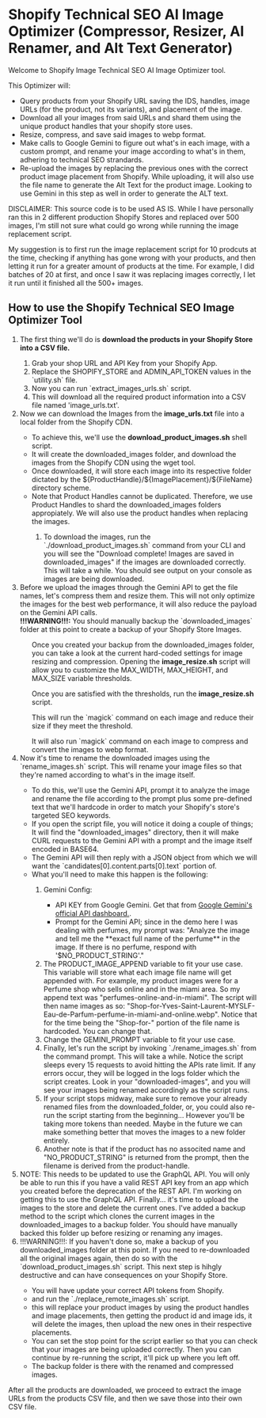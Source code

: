 <h1>Shopify Technical SEO AI Image Optimizer (Compressor, Resizer, AI Renamer, and Alt Text Generator)</h1>

<p>
    Welcome to Shopify Image Technical SEO AI Image Optimizer tool.
</p>

<p>
    This Optimizer will:
</p>
<ul>
    <li>Query products from your Shopify URL saving the IDS, handles, image URLs (for the product, not its variants), and placement of the image.</li>
    <li>Download all your images from said URLs and shard them using the unique product handles that your shopify store uses.</li>
    <li>Resize, compress, and save said images to webp format.</li>
    <li>Make calls to Google Gemini to figure out what's in each image, with a custom prompt, and rename your image according to what's in them, adhering to technical SEO strandards.</li>
    <li>Re-upload the images by replacing the previous ones with the correct product image placement from Shopify. While uploading, it will also use the file name to generate the Alt Text for the product image. Looking to use Gemini in this step as well in order to generate the ALT text.</li>
</ul>

<p>
    DISCLAIMER: This source code is to be used AS IS. While I have personally ran this in 2 different production Shopify Stores and replaced over 500 images, I'm still not sure what could go wrong while running the image replacement script.
</p>

<p>
    My suggestion is to first run the image replacement script for 10 prodcuts at the time, checking if anything has gone wrong with your products, and then letting it run for a greater amount of products at the time. For example, I did batches of 20 at first, and once I saw it was replacing images correctly, I let it run until it finished all the 500+ images.
</p>

<h2>
    How to use the Shopify Technical SEO Image Optimizer Tool
</h2>

<ol>
    <li>The first thing we'll do is <b>download the products in your Shopify Store into a CSV file.</b></li>
    <ol>
        <li>Grab your shop URL and API Key from your Shopify App.</li>
        <li>Replace the SHOPIFY_STORE and ADMIN_API_TOKEN values in the `utility.sh` file.</li>
        <li>Now you can run `extract_images_urls.sh` script.</li>
        <li>This will download all the required product information into a CSV file named 'image_urls.txt'.</li>
    </ol>
    <li>
        Now we can download the Images from the <b>image_urls.txt</b> file into a local folder from the Shopify CDN.
    </li>
    <ul>
        <li>To achieve this, we'll use the <b>download_product_images.sh</b> shell script.</li>
        <li>It will create the downloaded_images folder, and download the images from the Shopify CDN using the wget tool.</li>
        <li>Once downloaded, it will store each image into its respective folder dictated by the ${ProductHandle}/${ImagePlacement}/${FileName} directory scheme.</li>
        <li>Note that Product Handles cannot be duplicated. Therefore, we use Product Handles to shard the downloaded_images folders appropiately. We will also use the product handles when replacing the images.</li>
        <ol>
            <li>
                To download the images, run the `./download_product_images.sh` command from your CLI and you will see the "Download complete! Images are saved in downloaded_images" if the images are downloaded correctly. This will take a while. You should see output on your console as images are being downloaded.
            </li>
        </ol>
    </ul>
    <li>
        Before we upload the images through the Gemini API to get the file names, let's compress them and resize them. This will not only optimize the images for the best web performance, it will also reduce the payload on the Gemini API calls.<br/>
        <b>!!!WARNING!!!:</b> You should manually backup the `downloaded_images` folder at this point to create a backup of your Shopify Store Images.
    </li>
        <ul>
            Once you created your backup from the downloaded_images folder, you can take a look at the current hard-coded settings for image resizing and compression. Opening the <b>image_resize.sh</b> script will allow you to customize the MAX_WIDTH, MAX_HEIGHT, and MAX_SIZE variable thresholds.
        </ul>
        <ul>
            Once you are satisfied with the thresholds, run the <b>image_resize.sh</b> script.
        </ul>
        <ul>
            This will run the `magick` command on each image and reduce their size if they meet the threshold.
        </ul>
        <ul>
            It will also run `magick` command on each image to compress and convert the images to webp format.
        </ul>
    <li>
        Now it's time to rename the downloaded images using the `rename_images.sh` script. This will rename your image files so that they're named according to what's in the image itself.
    </li>
    <ul>
        <li>
            To do this, we'll use the Gemini API, prompt it to analyze the image and
            rename the file according to the prompt plus some pre-defined text that we'll hardcode in order to match your Shopify's store's targeted SEO keywords.
        </li>
        <li>
            If you open the script file, you will notice it doing a couple of things;
            It will find the "downloaded_images" directory, then it will make CURL requests to the Gemini API with a prompt and the image itself encoded in BASE64.
        </li>
        <li>
            The Gemini API will then reply with a JSON object from which we will want the `candidates[0].content.parts[0].text` portion of.
        </li>
        <li>What you'll need to make this happen is the following:</li>
        <ol>
            <li>
                Gemini Config:
            </li>
            <ul>
                <li>
                    API KEY from Google Gemini. Get that from <a href=''>Google Gemini's official API dashboard.</a>.
                </li>
                <li>
                    Prompt for the Gemini API; since in the demo here I was dealing with perfumes, my prompt was: "Analyze the image and tell me the **exact full name of the perfume** in the image. If there is no perfume, respond with '$NO_PRODUCT_STRING'."
                </li>
            </ul>
            <li>
                The PRODUCT_IMAGE_APPEND variable to fit your use case. This variable will store what each image file name will get appended with. For example, my product images were for a Perfume shop who sells online and in the miami area. So my append text was "perfumes-online-and-in-miami". The script will then name images as so: "Shop-for-Yves-Saint-Laurent-MYSLF-Eau-de-Parfum-perfume-in-miami-and-online.webp". Notice that for the time being the "Shop-for-" portion of the file name is hardcoded. You can change that.
            </li>
            <li>
                Change the GEMINI_PROMPT variable to fit your use case.
            </li>
            <li>
                Finally, let's run the script by invoking `./rename_images.sh` from the command prompt. This will take a while. Notice the script sleeps every 15 requests to avoid hitting the APIs rate limit. If any errors occur, they will be logged in the logs folder which the script creates. Look in your "downloaded-images", and you will see your images being renamed accordingly as the script runs.
            </li>
            <li>
                If your script stops midway, make sure to remove your already renamed files from the downloaded_folder, or, you could also re-run the script starting from the beginning... However you'll be taking more tokens than needed. Maybe in the future we can make something better that moves the images to a new folder entirely.
            </li>
            <li>
                Another note is that if the product has no associted name and "NO_PRODUCT_STRING" is returned from the prompt, then the filename is derived from the product-handle.
            </li>
        </ol>
    </ul>
    <li>
        NOTE: This needs to be updated to use the GraphQL API. You will only be able to run this if you have a valid REST API key from an app which you created before the deprecation of the REST API. I'm working on getting this to use the GraphQL API.
        Finally... it's time to upload the images to the store and delete the current ones. I've added a backup method to the script which clones the current images in the downloaded_images to a backup folder. You should have manually backed this folder up before resizing or renaming any images.
    </li>
    <li>!!!WARNING!!!: If you haven't done so, make a backup of you downloaded_images folder at this point. If you need to re-downloaded all the original images again, then do so with the `download_product_images.sh` script. This next step is hihgly destructive and can have consequences on your Shopify Store.</li>
    <ul>
        <li>
            You will have update your correct API tokens from Shopify.
        </li>
        <li>
            and run the `./replace_remote_images.sh` script.
        </li>
        <li>
            this will replace your product images by using the product handles and image placements, then getting the product id and image ids, it will delete the images, then upload the new ones in their respective placements.
        </li>
        <li>
            You can set the stop point for the script earlier so that you can check that your images are being uploaded correctly. Then you can continue by re-running the script, it'll pick up where you left off.
        </li>
        <li>
            The backup folder is there with the renamed and compressed images.
        </li>
    </ul>
</ol>

<p>
After all the products are downloaded, we proceed to extract the image URLs from the products CSV file, and then we save those
into their own CSV file.
</p>
